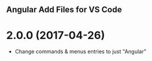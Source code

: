 ## Angular Add Files for VS Code

<a name="1.2.0"></a>
# 2.0.0 (2017-04-26)

* Change commands & menus entries to just "Angular"